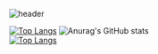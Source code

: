 ![header](https://capsule-render.vercel.app/api?type=waving&color=auto&height=300&section=header&text=seo%20&fontSize=90&animation=fadeIn&fontAlignY=38&desc=初めまして、セオです。&descAlignY=51&descAlign=62)
<p align='center'>  </p>
<p align='center'>  </p>

[![Top Langs](https://github-readme-stats.vercel.app/api/top-langs/?username=anuraghazra)](https://github.com/anuraghazra/github-readme-stats)
![Anurag's GitHub stats](https://github-readme-stats.vercel.app/api?username=seomuyeol&show_icons=true&theme=radical) <br/>
[![Top Langs](https://github-readme-stats.vercel.app/api/top-langs/?username=anuraghazra&layout=compact)](https://github.com/anuraghazra/github-readme-stats)

